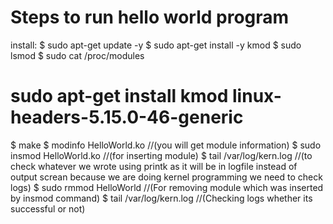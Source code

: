# Steps to run hello world program
install:
  $ sudo apt-get update -y
  $ sudo apt-get install -y kmod
$ sudo lsmod
$ sudo cat /proc/modules
# sudo apt-get install kmod linux-headers-5.15.0-46-generic
$ make
$ modinfo HelloWorld.ko 
//(you will get module information)
$ sudo insmod HelloWorld.ko 
//(for inserting module)
$ tail /var/log/kern.log 
//(to check whatever we wrote using printk as it will be in logfile instead of output screan because we are doing kernel programming we need to check logs)
$ sudo rmmod HelloWorld 
//(For removing module which was inserted by insmod command)
$ tail /var/log/kern.log
//(Checking logs whether its successful or not)
